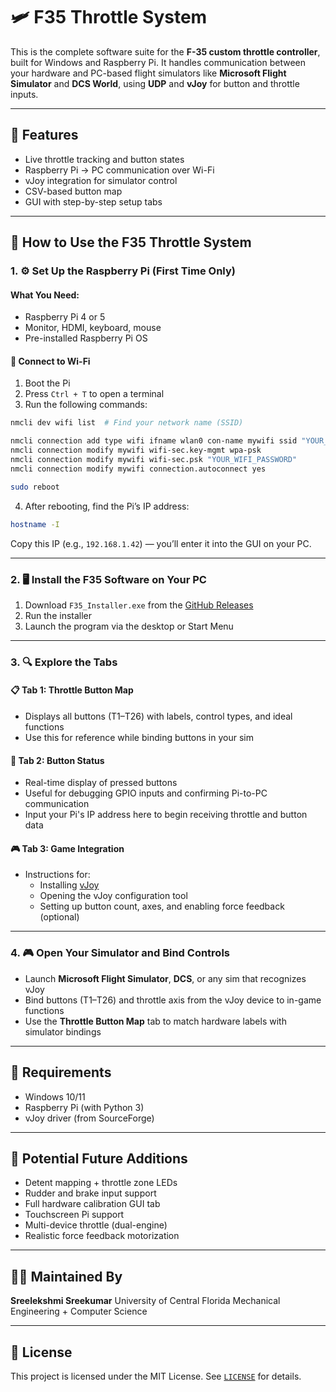 # 🛩️ F35 Throttle System

This is the complete software suite for the **F-35 custom throttle controller**, built for Windows and Raspberry Pi. It handles communication between your hardware and PC-based flight simulators like **Microsoft Flight Simulator** and **DCS World**, using **UDP** and **vJoy** for button and throttle inputs.

---

## 🔧 Features

- Live throttle tracking and button states
- Raspberry Pi → PC communication over Wi-Fi
- vJoy integration for simulator control
- CSV-based button map
- GUI with step-by-step setup tabs

---

## 🛫 How to Use the F35 Throttle System

### 1. ⚙️ Set Up the Raspberry Pi (First Time Only)

#### What You Need:
- Raspberry Pi 4 or 5
- Monitor, HDMI, keyboard, mouse
- Pre-installed Raspberry Pi OS

#### 🧪 Connect to Wi-Fi

1. Boot the Pi
2. Press `Ctrl + T` to open a terminal
3. Run the following commands:

```bash
nmcli dev wifi list  # Find your network name (SSID)

nmcli connection add type wifi ifname wlan0 con-name mywifi ssid "YOUR_WIFI_NAME"
nmcli connection modify mywifi wifi-sec.key-mgmt wpa-psk
nmcli connection modify mywifi wifi-sec.psk "YOUR_WIFI_PASSWORD"
nmcli connection modify mywifi connection.autoconnect yes

sudo reboot
```

4. After rebooting, find the Pi’s IP address:

```bash
hostname -I
```

Copy this IP (e.g., `192.168.1.42`) — you’ll enter it into the GUI on your PC.

---

### 2. 🖥️ Install the F35 Software on Your PC

1. Download `F35_Installer.exe` from the [GitHub Releases]([https://github.com/YOUR_USERNAME/YOUR_REPO_NAME/releases](https://github.com/sreeskmr/F35-Flight-Simulator/tree/main/dist))
2. Run the installer
3. Launch the program via the desktop or Start Menu

---

### 3. 🔍 Explore the Tabs

#### 📋 Tab 1: Throttle Button Map
- Displays all buttons (T1–T26) with labels, control types, and ideal functions
- Use this for reference while binding buttons in your sim

#### 🔘 Tab 2: Button Status
- Real-time display of pressed buttons
- Useful for debugging GPIO inputs and confirming Pi-to-PC communication
- Input your Pi's IP address here to begin receiving throttle and button data

#### 🎮 Tab 3: Game Integration
- Instructions for:
  - Installing [vJoy](https://sourceforge.net/projects/vjoystick/)
  - Opening the vJoy configuration tool
  - Setting up button count, axes, and enabling force feedback (optional)

---

### 4. 🎮 Open Your Simulator and Bind Controls

- Launch **Microsoft Flight Simulator**, **DCS**, or any sim that recognizes vJoy
- Bind buttons (T1–T26) and throttle axis from the vJoy device to in-game functions
- Use the **Throttle Button Map** tab to match hardware labels with simulator bindings

---

## 🧰 Requirements

- Windows 10/11
- Raspberry Pi (with Python 3)
- vJoy driver (from SourceForge)

---

## 🧱 Potential Future Additions

* Detent mapping + throttle zone LEDs
* Rudder and brake input support
* Full hardware calibration GUI tab
* Touchscreen Pi support
* Multi-device throttle (dual-engine)
* Realistic force feedback motorization

---

## 👨‍💼 Maintained By

**Sreelekshmi Sreekumar**
University of Central Florida
Mechanical Engineering + Computer Science

---

## 📄 License

This project is licensed under the MIT License. See [`LICENSE`](LICENSE) for details.
